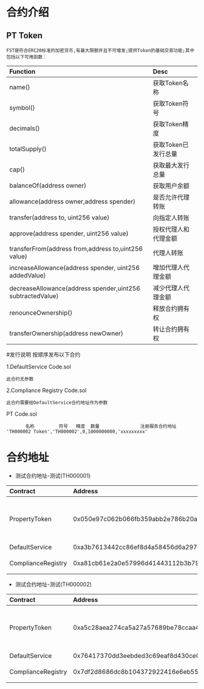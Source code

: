 # 合约介绍

##  PT Token
 
    FST是符合ERC20标准的加密货币,有最大限额并且不可增发;提供Token的基础交易功能;其中包括以下可用函数：
    
|     Function                 |               Desc                        |
|:------------------------------------------ |:-------------------|
| name()                         | 获取Token名称 |
| symbol()                       | 获取Token符号| 
| decimals()                     | 获取Token精度| 
| totalSupply()                  | 获取Token已发行总量| 
| cap()                          | 获取最大发行总量| 
| balanceOf(address owner)       | 获取用户余额| 
| allowance(address owner,address spender)    | 是否允许代理转账| 
| transfer(address to, uint256 value)    | 向指定人转账| 
| approve(address spender, uint256 value)    | 授权代理人和代理金额| 
| transferFrom(address from,address to,uint256 value)    | 代理人转账| 
| increaseAllowance(address spender, uint256 addedValue)    | 增加代理人代理金额| 
| decreaseAllowance(address spender,uint256 subtractedValue)    | 减少代理人代理金额| 
| renounceOwnership()    | 释放合约拥有权| 
| transferOwnership(address newOwner)    | 转让合约拥有权| 


#发行说明
按顺序发布以下合约

1.DefaultService Code.sol 
```
此合约无参数
```

2.Compliance Registry Code.sol 
```
此合约需要给DefaultService合约地址作为参数
```

PT Code.sol  
```
       名称         符号   精度  数量               注册服务合约地址
'TH000002 Token','TH000002',0,1000000000,'xxxxxxxxx'
```



# 合约地址
* 测试合约地址-测试(TH000001)

|     Contract  |               Address                     |                Desc                     |
|:-----------   |:------------------------------------------|:----------------------------------------|
| PropertyToken      | 0x050e97c062b066fb359abb2e786b20a70c7c64fd | PT Token 是流通货币 |
| DefaultService      | 0xa3b7613442cc86ef8d4a58456d6a297ca607f7ec | 服务 |
| ComplianceRegistry      | 0xa81cb61e2a0e57996d41443112b3b79c90fd929f |服务注册|

* 测试合约地址-测试(TH000002)

|     Contract  |               Address                     |                Desc                     |
|:-----------   |:------------------------------------------|:----------------------------------------|
| PropertyToken      | 0xa5c28aea274ca5a27a57689be78ccaa4710d7059 | PT Token 是流通货币 |
| DefaultService      | 0x76417370dd3eebded3c69eaf8d430ce0d7c2e791 | 服务 |
| ComplianceRegistry      | 0x7df2d8686dc8b104372922416e6eb5554faaa8a7 |服务注册|


